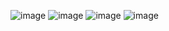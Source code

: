 ![image](https://github.com/xydownik/android-course/assets/122875273/cb01d461-2cee-4e6f-8b0f-b0c69bca8e39)
![image](https://github.com/xydownik/android-course/assets/122875273/48b7908a-52c7-41ff-aac9-621be6f1e1eb)
![image](https://github.com/xydownik/android-course/assets/122875273/9840b3c9-fbf2-4a7d-87e2-5a1c2b6a3c7e)
![image](https://github.com/xydownik/android-course/assets/122875273/bb4bd85e-516d-4ea1-b7d1-3947aaf922b3)
